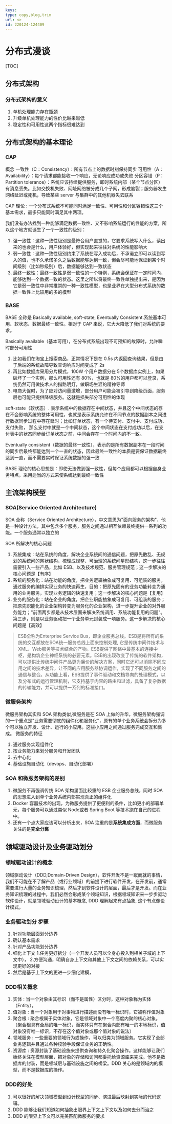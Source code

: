 ```yaml
---
keys: 
type: copy,blog,trim
url: <>
id: 220124-124409
---
```


# 分布式漫谈

[TOC]

## 分布式架构

### 分布式架构的意义

1. 单机处理能力存在瓶颈
2. 升级单机处理能力的性价比越来越低
3. 稳定性和可用性这两个指标很难达到

## 分布式架构的基本理论

### CAP

概念
   一致性（C：Consistency）：所有节点上的数据时刻保持同步
   可用性（A：Availability）：每个请求都能接收一个响应，无论响应成功或失败
   分区容错（P：Partition tolerance）：系统应该持续提供服务，即时系统内部（某个节点分区）有消息丢失。比如交换机失败、网址网络被分成几个子网，形成脑裂；服务器发生网络延迟或死机，导致某些 server 与集群中的其他机器失去联系

CAP 理论 : 一个分布式系统不可能同时满足一致性、可用性和分区容错性这三个基本需求，最多只能同时满足其中两项。

我们没有办法找到一种能够满足数据一致性、又不影响系统运行的性能的方案，所以这个地方就诞生了一个一致性的级别：

1. 强一致性：这种一致性级别是最符合用户直觉的，它要求系统写入什么，读出来的也会是什么，用户体验好，但实现起来往往对系统的性能影响大
2. 弱一致性：这种一致性级别约束了系统在写入成功后，不承诺立即可以读到写入的值，也不久承诺多久之后数据能够达到一致，但会尽可能地保证到某个时间级别（比如秒级别）后，数据能够达到一致状态
3. 最终一致性：最终一致性是弱一致性的一个特例，系统会保证在一定时间内，能够达到一个数据一致的状态。这里之所以将最终一致性单独提出来，是因为它是弱一致性中非常推崇的一种一致性模型，也是业界在大型分布式系统的数据一致性上比较用的多的模型

### BASE

BASE 全称是 Basically available, soft-state, Eventually Consistent.系统基本可用、软状态、数据最终一致性。相对于 CAP 来说，它大大降低了我们对系统的要求。

Basically available（基本可用），在分布式系统出现不可预知的故障时，允许瞬时部分可用性

   1. 比如我们在淘宝上搜索商品，正常情况下是在 0.5s 内返回查询结果，但是由于后端的系统故障导致查询响应时间变成了 2s
   2. 再比如数据库采用分片模式，100W 个用户数据分在 5个数据库实例上，如果破坏了一个实例，那么可用性还有 80%，也就是 80%的用户都可以登录，系统仍然可用做技术人的指路明灯，做职场生涯的精神导师
   3. 电商大促时，为了应对访问量激增，部分用户可能会被引导到降级页面，服务层也可能只提供降级服务。这就是损失部分可用性的体现

soft-state（软状态）. 表示系统中的数据存在中间状态，并且这个中间状态的存在不会影响系统的整体可用性，也就是表示系统允许在不同节点的数据副本之间进行数据同步过程中存在延时；比如订单状态，有一个待支付、支付中、支付成功、支付失败， 那么支付中就是一个中间状态，这个中间状态在支付成功以后，在支付表中的状态同步给订单状态之前，中间会存在一个时间内的不一致。

Eventually consistent（数据的最终一致性），表示的是所有数据副本在一段时间的同步后最终都能达到一个一直的状态，因此最终一致性的本质是要保证数据最终达到一直，而不需要实时保证系统数据的强一致

BASE 理论的核心思想是：即使无法做到强一致性，但每个应用都可以根据自身业务特点，采用适当的方式来使系统达到最终一致性

## 主流架构模型

### SOA(Service Oriented Architecture)

SOA 全称（Service Oriented Architecture），中文意思为"面向服务的架构"，他是一种设计方法，其中包含多个服务，服务之间通过相互依赖最终提供一系列的功能。一个服务通常以独立的

SOA 所解决的核心问题

   1. 系统集成：站在系统的角度，解决企业系统间的通信问题，把原先散乱、无规划的系统间的网状结构，梳理成规整、可治理的系统间星形结构，这一步往往需要引入一些产品，比如 ESB、以及技术规范、服务管理规范；这一步解决的核心问题是【有序】
   2. 系统的服务化：站在功能的角度，把业务逻辑抽象成可复用、可组装的服务，通过服务的编排实现业务的快速再生，目的：把原先固有的业务功能转变为通用的业务服务，实现业务逻辑的快速复用；这一步解决的核心问题是【复用】
   3. 业务的服务化：站在企业的角度，把企业职能抽象成可复用、可组装的服务；把原先职能化的企业架构转变为服务化的企业架构，进一步提升企业的对外服务能力；"前面两步都是从技术层面来解决系统调用、系统功能复用的问题"。第三步，则是以业务驱动把一个业务单元封装成一项服务。这一步解决的核心问题是【高效】

> ESB全称为Enterprise Service Bus，即企业服务总线。ESB是将所有的系统的交互都放在SOA统一服务总线上面来控制处理, 它是传统中间件技术与XML、Web服务等技术结合的产物。ESB提供了网络中最基本的连接中枢，是构筑企业神经系统的必要元素。ESB的出现改变了传统的软件架构，可以提供比传统中间件产品更为廉价的解决方案，同时它还可以消除不同应用之间的技术差异，让不同的应用服务器协调运作，实现了不同服务之间的通信与整合。从功能上看，ESB提供了事件驱动和文档导向的处理模式，以及分布式的运行管理机制，它支持基于内容的路由和过滤，具备了复杂数据的传输能力，并可以提供一系列的标准接口。

### 微服务架构

微服务架构其实和 SOA 架构类似,微服务是在 SOA 上做的升华，微服务架构强调的一个重点是"业务需要彻底的组件化和服务化"，原有的单个业务系统会拆分为多个可以独立开发、设计、运行的小应用。这些小应用之间通过服务完成交互和集成。
微服务的特征

   1. 通过服务实现组件化
   2. 按业务能力来划分服务和开发团队
   3. 去中心化
   4. 基础设施自动化（devops、自动化部署）

### SOA 和微服务架构的差别

1. 微服务不再强调传统 SOA 架构里面比较重的 ESB 企业服务总线，同时 SOA 的思想进入到单个业务系统内部实现真正的组件化
2. Docker 容器技术的出现，为微服务提供了更便利的条件，比如更小的部署单元，每个服务可以通过类似 Node或者 Spring Boot 等技术跑在自己的进程中。
3. 还有一个点大家应该可以分析出来，SOA 注重的是**系统集成方面**，而微服务关注的是**完全分离**

## 领域驱动设计及业务驱动划分

### 领域驱动设计的概念

   领域驱动设计（DDD,Domain-Driven Design），软件开发不是一蹴而就的事情，我们不可能在不了解产品（或行业领域）的前提下进行软件开发，在开发前，通常需要进行大量的业务知识梳理，然后才到软件设计的层面，最后才是开发。而在业务知识梳理的过程中，我们必然会形成某个领域知识，根据领域知识来一步步驱动软件设计，就是领域驱动设计的基本概念, DDD 理解起来有点抽象, 这个有点像设计模式，

### 业务驱动划分 步骤

   1. 针对功能层面划分边界
   2. 确认基本需求
   3. 针对产品功能划分边界
   4. 细化上下文
      1.任务更好拆分（一个开发人员可以全身心投入到相关子域的上下文中），
      2.方便沟通，明确自身上下文和其他上下文之间的依赖关系，可以实现更好的对接
   5. 然后是基于上下文的更进一步细化建模，

### DDD相关概念

   1. 实体 : 当一个对象由其标识（而不是属性）区分时，这种对象称为实体（Entity）。
   2. 值对象 : 当一个对象用于对事物进行描述而没有唯一标识时，它被称作值对象
   3. 聚合根 : 聚合根属于实体对象，它是领域对象中一个高度内聚的核心对象。（聚合根具有全局的唯一标识，而实体只有在聚合内部有唯一的本地标识，值对象没有唯一标识，不存在这个值对象或那个值对象的说法）
   4. 领域服务 : 一些重要的领域行为或操作，可以归类为领域服务。它实现了全部业务逻辑并且通过各种校验手段保证业务的正确性。
   5. 资源库 : 资源封装了基础设施来提供查询和持久化聚合操作。这样能够让我们始终关注在模型层面，把对象的存储和访问都委托给资源库来完成。他不是数据库的封装，而是领域层与基础设施之间的桥梁。DDD 关心的是领域内的模型，而不是数据库的操作。

### DDD的好处

1. 可以很好的解决领域模型到设计模型的同步、演进最后映射到实际的代码逻辑。
2. DDD 能够让我们知道如何抽象出限界上下文上下文以及如何去分而治之
3. DDD 的限界上下文可以完美匹配微服务的要求
